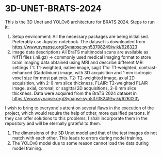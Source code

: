# 3D-UNET-BRATS-2024
This is the 3D Unet and YOLOv8 architecture for BRATS 2024.
Steps to run it:
1. Setup environment: All the necessary packages are being initialised. Preferably use Jupyter notebook. 
The dataset is downloaded from https://www.synapse.org/Synapse:syn53708249/wiki/626323
2. Image data descriptions
All BraTS multimodal scans are available as NIfTI files (.nii.gz) -> commonly used medical imaging format to store brain imaging data obtained using MRI and describe different MRI settings
T1: T1-weighted, native image, sagit
T1c: T1-weighted, contrast-enhanced (Gadolinium) image, with 3D acquisition and 1 mm isotropic voxel size for most patients.
T2: T2-weighted image, axial 2D acquisition, with 2–6 mm slice thickness.
FLAIR: T2-weighted FLAIR image, axial, coronal, or sagittal 2D acquisitions, 2–6 mm slice thickness.
Data were acquired from the BraTS 2024 dataset in https://www.synapse.org/Synapse:syn53708249/wiki/626323\

I wish to bring to everyone's attention several flaws in the execution of the project, which would require the help of other, more qualified persons. If they can offer solutions to this problems, I shall incorporate them in the repository and will be eternally grateful to them.
1. The dimensions of the 3D Unet model and that of the test images do not match with each other. This leads to errors during model training.
2. The YOLOv8 model due to some reason cannot load the data during model training.



